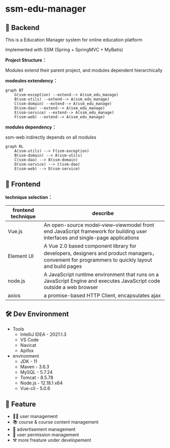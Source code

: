 # ssm-edu-manager

## :triangular_ruler: Backend

This is a Education Manager system for online education platform

Implemented with SSM (Spring + SpringMVC + MyBatis)

**Project Structure：**

Modules extend their parent project, and modules dependent hierarchically

**modeules extendency：**

```mermaid
graph BT
    G(ssm-exception) --extend--> A(ssm_edu_manage)
    B(ssm-utils) --extend--> A(ssm_edu_manage)
    C(ssm-domain) --extend--> A(ssm_edu_manage)
    D(ssm-dao) --extend--> A(ssm_edu_manage)
    E(ssm-service) --extend--> A(ssm_edu_manage)
    F(ssm-web) --extend--> A(ssm_edu_manage)
```

**modules dependency：**

ssm-web indirectly depends on all modules

```mermaid
graph RL
    A(ssm-utils) --> F(ssm-exception)
    B(ssm-domain) --> A(ssm-utils)
    C(ssm-dao) --> B(ssm-domain)
    D(ssm-service) --> C(ssm-dao)
    E(ssm-web) --> D(ssm-service)
```

## :straight_ruler: Frontend

**technique selection：**

| frontend technique | describe                                                     |
| ------------------ | ------------------------------------------------------------ |
| Vue.js             | An open-source model–view–viewmodel front end JavaScript framework for building user interfaces and single-page applications |
| Element UI         | A Vue 2.0 based component library for developers, designers and product managers，convenient for programmers to quickly layout and build pages |
| node.js            | A JavaScript runtime environment that runs on a JavaScript Engine and executes JavaScript code outside a web browser |
| axios              | a promise-based HTTP Client, encapsulates ajax               |

## :hammer_and_wrench: Dev Environment

- Tools
  - IntelliJ IDEA - 2021.1.3
  - VS Code
  - Navicat
  - Apifox
- environment
  - JDK - 11
  - Maven - 3.6.3
  - MySQL - 5.7.24
  - Tomcat - 8.5.78
  - Node.js - 12.18.1 x64
  - Vue-cli - 5.0.6

## :bell: Feature

- :man_factory_worker: user management
- :books: course & course content management
- :meat_on_bone: advertisement management
- :no_entry_sign: user permission management
- :hammer_and_pick: more freature under developement

